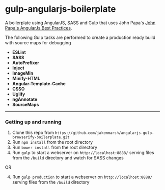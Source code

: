 gulp-angularjs-boilerplate
=====================================

A boilerplate using AngularJS, SASS and Gulp that uses John Papa's [John Papa's AngularJs Best Practices](https://github.com/johnpapa/angular-styleguide).

The following Gulp tasks are performed to create a production ready build with source maps for debugging

- **ESLint**
- **SASS**
- **AutoPrefixer**
- **Inject**
- **ImageMin**
- **Minify-HTML**
- **Angular-Template-Cache**
- **CSSO**
- **Uglify**
- **ngAnnotate**
- **SourceMaps**

---

### Getting up and running

1. Clone this repo from `https://github.com/jakemmarsh/angularjs-gulp-browserify-boilerplate.git`
2. Run `npm install` from the root directory
3. Run `bower install` from the root directory
4. Run `gulp` to start a webserver on `http://localhost:8888/` serving files from the `/build` directory and watch for SASS changes

OR

4. Run `gulp production` to start a webserver on `http://localhost:8888/` serving files from the `/build` directory
